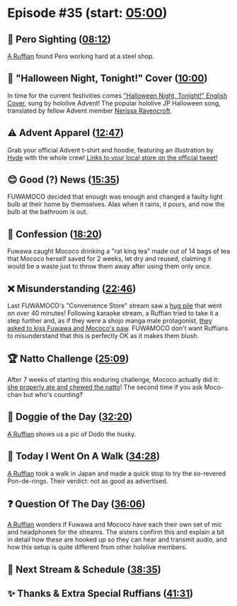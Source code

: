 # Episode #35 (start: [05:00](https://youtu.be/VV4H3SFTb8k?t=05m00s))

## 👀 Pero Sighting ([08:12](https://youtu.be/VV4H3SFTb8k?t=08m12s))

[A Ruffian](https://twitter.com/CPTTANKERJOEv2/status/1702487834135851171) found Pero working hard at a steel shop.

## 🎃 "Halloween Night, Tonight!" Cover ([10:00](https://youtu.be/VV4H3SFTb8k?t=10m00s))

In time for the current festivities comes ["Halloween Night, Tonight!" English Cover](https://youtu.be/FqXrBy_FIU0), sung by hololive Advent! The popular hololive JP Halloween song, translated by fellow Advent member [Nerissa Ravencroft](https://www.youtube.com/@NerissaRavencroft).

## ⚠️ Advent Apparel ([12:47](https://youtu.be/VV4H3SFTb8k?t=12m47s))

Grab your official Advent t-shirt and hoodie, featuring an illustration by [Hyde](https://twitter.com/tabakko/status/1716315008085446730) with the whole crew! [Links to your local store on the official tweet!](https://twitter.com/hololive_En/status/1716295882146988485)

## 😊 Good (?) News ([15:35](https://youtu.be/VV4H3SFTb8k?t=15m35s))

FUWAMOCO decided that enough was enough and changed a faulty light bulb at their home by themselves. Alas when it rains, it pours, and now the bulb at the bathroom is out.

## 🙊 Confession ([18:20](https://youtu.be/VV4H3SFTb8k?t=18m20s))

Fuwawa caught Mococo drinking a "rat king tea" made out of 14 bags of tea that Mococo herself saved for 2 weeks, let dry and reused, claiming it would be a waste just to throw them away after using them only once.

## ❌ Misunderstanding ([22:46](https://youtu.be/VV4H3SFTb8k?t=22m46s))

Last FUWAMOCO's "Convenience Store" stream saw a [hug pile](https://youtu.be/CGfOWj0IZSQ?t=10462) that went on over 40 minutes! Following karaoke stream, a Ruffian tried to take it a step further and, as if they were a shojo manga male protagonist, [they asked to kiss Fuwawa and Mococo's paw](https://youtu.be/xIyBZHUcSZM?t=10673). FUWAMOCO don't want Ruffians to misunderstand that this is perfectly OK as it makes them blush.

## 🏆 Natto Challenge ([25:09](https://youtu.be/VV4H3SFTb8k?t=25m09s))

After 7 weeks of starting this enduring challenge, Mococo actually did it: [she properly ate and chewed the natto](https://youtu.be/VV4H3SFTb8k?t=1820)! The second time if you ask Moco-chan but who's counting?

## 🐶 Doggie of the Day ([32:20](https://youtu.be/VV4H3SFTb8k?t=32m20s))

[A Ruffian](https://twitter.com/DinoScalie/status/1707295227411824889) shows us a pic of Dodo the husky.

## 🚶 Today I Went On A Walk ([34:28](https://youtu.be/VV4H3SFTb8k?t=34m28s))

[A Ruffian](https://twitter.com/levinky_art/status/1715713078187483457) took a walk in Japan and made a quick stop to try the so-revered Pon-de-rings. Their verdict: not as good as advertised.

## ❓ Question Of The Day ([36:06](https://youtu.be/VV4H3SFTb8k?t=36m06s))

[A Ruffian](https://twitter.com/MoeMoeMiyako/status/1713476110871384572) wonders if Fuwawa and Mococo have each their own set of mic and headphones for the streams. The sisters confirm this and explain a bit in detail how these are hooked up so they can hear and transmit audio, and how this setup is quite different from other hololive members.

## 📅 Next Stream & Schedule ([38:35](https://youtu.be/VV4H3SFTb8k?t=38m35s))

## ✨ Thanks & Extra Special Ruffians ([41:31](https://youtu.be/VV4H3SFTb8k?t=41m31s))

